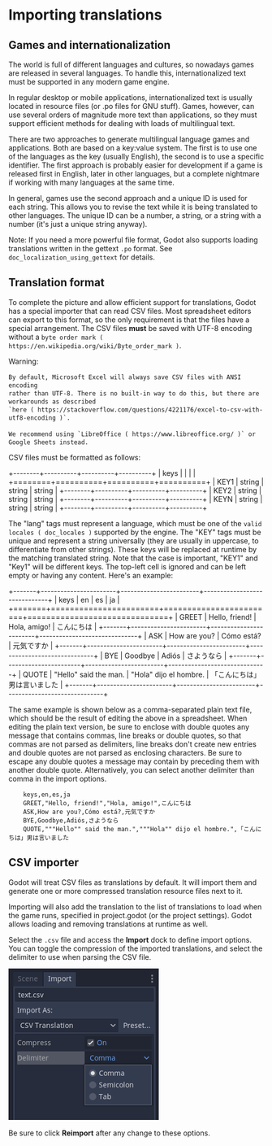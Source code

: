 

Importing translations
======================

Games and internationalization
------------------------------

The world is full of different languages and cultures, so nowadays games
are released in several languages. To handle this, internationalized text
must be supported in any modern game engine.

In regular desktop or mobile applications, internationalized text is
usually located in resource files (or .po files for GNU stuff). Games,
however, can use several orders of magnitude more text than
applications, so they must support efficient methods for dealing with
loads of multilingual text.

There are two approaches to generate multilingual language games and
applications. Both are based on a key:value system. The first is to use
one of the languages as the key (usually English), the second is to use a
specific identifier. The first approach is probably easier for
development if a game is released first in English, later in other
languages, but a complete nightmare if working with many languages at
the same time.

In general, games use the second approach and a unique ID is used for
each string. This allows you to revise the text while it is being
translated to other languages. The unique ID can be a number, a string,
or a string with a number (it's just a unique string anyway).

Note:
 If you need a more powerful file format, Godot also supports
          loading translations written in the gettext `.po` format. See
          `doc_localization_using_gettext` for details.

Translation format
------------------

To complete the picture and allow efficient support for translations,
Godot has a special importer that can read CSV files. Most spreadsheet
editors can export to this format, so the only requirement is that the files
have a special arrangement. The CSV files **must** be saved with UTF-8 encoding
without a `byte order mark ( https://en.wikipedia.org/wiki/Byte_order_mark )`.

Warning:


    By default, Microsoft Excel will always save CSV files with ANSI encoding
    rather than UTF-8. There is no built-in way to do this, but there are
    workarounds as described
    `here ( https://stackoverflow.com/questions/4221176/excel-to-csv-with-utf8-encoding )`.

    We recommend using `LibreOffice ( https://www.libreoffice.org/ )` or Google Sheets instead.

CSV files must be formatted as follows:

+--------+----------+----------+----------+
| keys   | <lang1>  | <lang2>  | <langN>  |
+========+==========+==========+==========+
| KEY1   | string   | string   | string   |
+--------+----------+----------+----------+
| KEY2   | string   | string   | string   |
+--------+----------+----------+----------+
| KEYN   | string   | string   | string   |
+--------+----------+----------+----------+

The "lang" tags must represent a language, which must be one of the `valid
locales ( doc_locales )` supported by the engine. The "KEY" tags must be
unique and represent a string universally (they are usually in
uppercase, to differentiate from other strings). These keys will be replaced at
runtime by the matching translated string. Note that the case is important,
"KEY1" and "Key1" will be different keys.
The top-left cell is ignored and can be left empty or having any content.
Here's an example:

+-------+-----------------------+------------------------+------------------------------+
| keys  | en                    | es                     | ja                           |
+=======+=======================+========================+==============================+
| GREET | Hello, friend!        | Hola, amigo!           | こんにちは                   |
+-------+-----------------------+------------------------+------------------------------+
| ASK   | How are you?          | Cómo está?             | 元気ですか                   |
+-------+-----------------------+------------------------+------------------------------+
| BYE   | Goodbye               | Adiós                  | さようなら                   |
+-------+-----------------------+------------------------+------------------------------+
| QUOTE | "Hello" said the man. | "Hola" dijo el hombre. | 「こんにちは」男は言いました |
+-------+-----------------------+------------------------+------------------------------+

The same example is shown below as a comma-separated plain text file,
which should be the result of editing the above in a spreadsheet.
When editing the plain text version, be sure to enclose with double
quotes any message that contains commas, line breaks or double quotes,
so that commas are not parsed as delimiters, line breaks don't create new
entries and double quotes are not parsed as enclosing characters. Be sure
to escape any double quotes a message may contain by preceding them with
another double quote. Alternatively, you can select another delimiter than
comma in the import options.

```
    keys,en,es,ja
    GREET,"Hello, friend!","Hola, amigo!",こんにちは
    ASK,How are you?,Cómo está?,元気ですか
    BYE,Goodbye,Adiós,さようなら
    QUOTE,"""Hello"" said the man.","""Hola"" dijo el hombre.",「こんにちは」男は言いました
```

CSV importer
------------

Godot will treat CSV files as translations by default. It will import them
and generate one or more compressed translation resource files next to it.

Importing will also add the translation to the list of
translations to load when the game runs, specified in project.godot (or the
project settings). Godot allows loading and removing translations at
runtime as well.

Select the `.csv` file and access the **Import** dock to define import
options. You can toggle the compression of the imported translations, and
select the delimiter to use when parsing the CSV file.

![](img/import_csv.png)

Be sure to click **Reimport** after any change to these options.
